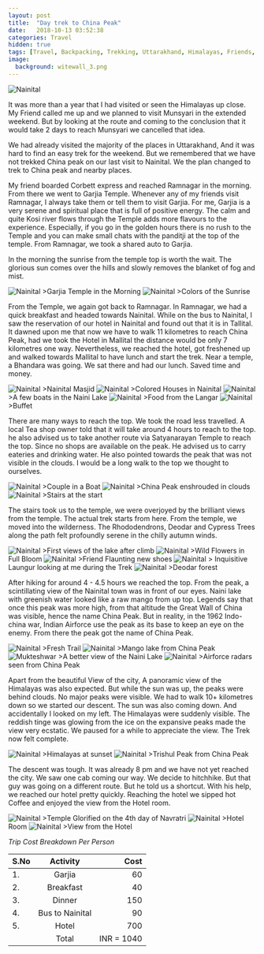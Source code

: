 ```yaml
---
layout: post
title:  "Day trek to China Peak"
date:   2018-10-13 03:52:38
categories: Travel
hidden: true
tags: [Travel, Backpacking, Trekking, Uttarakhand, Himalayas, Friends, Photoblog, WeekendDiaries]
image:
  background: witewall_3.png
---
```


<img src="https://i.imgur.com/wRj1Sd8.jpg" alt="Nainital">

It was more than a year that I had visited or seen the Himalayas up close. My Friend called me up and we planned to visit Munsyari in the extended weekend. But by looking at the route and coming to the conclusion that it would take 2 days to reach Munsyari we cancelled that idea.

We had already visited the majority of the places in Uttarakhand, And it was hard to find an easy trek for the weekend. But we remembered that we have not trekked China peak on our last visit to Nainital. We the plan changed to trek to China peak and nearby places.

My friend boarded Corbett express and reached Ramnagar in the morning. From there we went to Garjia Temple. Whenever any of my friends visit Ramnagar, I always take them or tell them to visit Garjia. For me, Garjia is a very serene and spiritual place that is full of positive energy. The calm and quite Kosi river flows through the Temple adds more flavours to the experience. Especially, if you go in the golden hours there is no rush to the Temple and you can make small chats with the panditji at the top of the temple. From Ramnagar, we took a shared auto to Garjia.

In the morning the sunrise from the temple top is worth the wait. The glorious sun comes over the hills and slowly removes the blanket of fog and mist.


<img src="https://i.imgur.com/mHdgYhe.jpg" alt="Nainital">
>Garjia Temple in the Morning

<img src="https://i.imgur.com/wE6QKUn.jpg" alt="Nainital">
>Colors of the Sunrise  

From the Temple, we again got back to Ramnagar. In Ramnagar, we had a quick breakfast and headed towards Nainital. While on the bus to Nainital, I saw the reservation of our hotel in Nainital and found out that it is in Tallital. It dawned upon me that now we have to walk 11 kilometres to reach China Peak, had we took the Hotel in Mallital the distance would be only 7 kilometres one way.
Nevertheless, we reached the hotel, got freshened up and walked towards Mallital to have lunch and start the trek. Near a temple, a Bhandara was going. We sat there and had our lunch. Saved time and money.

<img src="https://i.imgur.com/03uEXFl.jpg" alt="Nainital">
>Nainital Masjid

<img src="https://i.imgur.com/AJQ1Mms.jpg" alt="Nainital">
>Colored Houses in Nainital

<img src="https://i.imgur.com/W2ltQtq.jpg" alt="Nainital">
>A few boats in the Naini Lake

<img src="https://i.imgur.com/mPuYG05.jpg" alt="Nainital">
>Food from the Langar

<img src="https://i.imgur.com/mxuaqc5.jpg" alt="Nainital">
>Buffet

There are many ways to reach the top. We took the road less travelled. A local Tea shop owner told that it will take around 4 hours to reach to the top. he also advised us to take another route via Satyanarayan Temple to reach the top. Since no shops are available on the peak. He advised us to carry eateries and drinking water. He also pointed towards the peak that was not visible in the clouds. I would be a long walk to the top we thought to ourselves.

<img src="https://i.imgur.com/mg0V1S1.jpg" alt="Nainital">
>Couple in a Boat

<img src="https://i.imgur.com/ZZQAy0e.jpg" alt="Nainital">
>China Peak enshrouded in clouds

<img src="https://i.imgur.com/32lkwcp.jpg" alt="Nainital">
>Stairs at the start

The stairs took us to the temple, we were overjoyed by the brilliant views from the temple. The actual trek starts from here. From the temple, we moved into the wilderness. The Rhododendrons, Deodar and Cypress Trees along the path felt profoundly serene in the chilly autumn winds.


<img src="https://i.imgur.com/KMPXT05.jpg" alt="Nainital">
>First views of the lake after climb

<img src="https://i.imgur.com/eATpYuk.jpg" alt="Nainital">
>Wild Flowers in Full Bloom

<img src="https://i.imgur.com/uWvGNpa.jpg" alt="Nainital">
>Friend Flaunting new shoes

<img src="https://i.imgur.com/LS0XsbE.jpg" alt="Nainital">
> Inquisitive Laungur looking at me during the Trek

<img src="https://i.imgur.com/VZrOe73.jpg" alt="Nainital">
>Deodar forest

After hiking for around 4 - 4.5 hours we reached the top. From the peak, a scintillating view of the Nainital town was in front of our eyes. Naini lake with greenish water looked like a raw mango from up top. Legends say that once this peak was more high, from that altitude the Great Wall of China was visible, hence the name China Peak. But in reality, in the 1962 Indo-china war, Indian Airforce use the peak as its base to keep an eye on the enemy. From there the peak got the name of China Peak.


<img src="https://i.imgur.com/WrQaqJZ.jpg" alt="Nainital">
>Fresh Trail

<img src="https://i.imgur.com/rSIFNW8.jpg" alt="Nainital">
>Mango lake from China Peak

<img src="https://i.imgur.com/eci0gBa.jpg" alt="Mukteshwar">
>A better view of the Naini Lake

<img src="https://i.imgur.com/MzIDYVI.jpg" alt="Nainital">
>Airforce radars seen from China Peak

Apart from the beautiful View of the city, A panoramic view of the Himalayas was also expected. But while the sun was up, the peaks were behind clouds. No major peaks were visible. We had to walk 10+ kilometres down so we started our descent. The sun was also coming down. And accidentally I looked on my left. The Himalayas were suddenly visible. The reddish tinge was glowing from the ice on the expansive peaks made the view very ecstatic. We paused for a while to appreciate the view. The Trek now felt complete.

<img src="https://i.imgur.com/eDpYgOn.jpg" alt="Nainital">
>Himalayas at sunset

<img src="https://i.imgur.com/YPs2a8b.jpg" alt="Nainital">
>Trishul Peak from China Peak

The descent was tough. It was already 8 pm and we have not yet reached the city. We saw one cab coming our way. We decide to hitchhike. But that guy was going on a different route. But he told us a shortcut. With his help, we reached our hotel pretty quickly. Reaching the hotel we sipped hot Coffee and enjoyed the view from the Hotel room.

<img src="https://i.imgur.com/vPUH7Dm.jpg" alt="Nainital">
>Temple Glorified on the 4th day of Navratri

<img src="https://i.imgur.com/YVVANVv.jpg" alt="Nainital">
>Hotel Room

<img src="https://i.imgur.com/5dEspf1.jpg" alt="Nainital">
>View from the Hotel


*Trip Cost Breakdown Per Person*

| S.No | Activity|Cost |
|:----------|:----------:|-:|
| 1.      | Garjia     |60|
| 2.      | Breakfast      |40|
| 3.      | Dinner    |150|
| 4.      | Bus to Nainital      |90|
| 5.      | Hotel    |700|
||Total|  INR = 1040|
